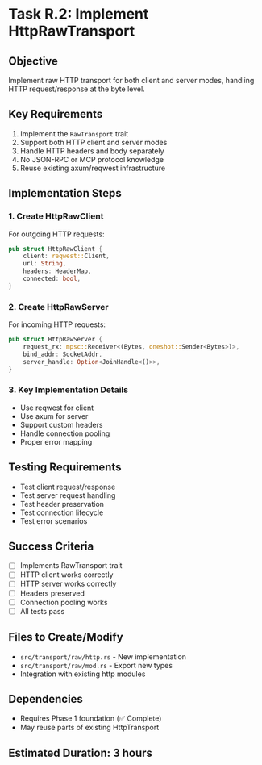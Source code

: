 # Task R.2: Implement HttpRawTransport

## Objective
Implement raw HTTP transport for both client and server modes, handling HTTP request/response at the byte level.

## Key Requirements
1. Implement the `RawTransport` trait
2. Support both HTTP client and server modes
3. Handle HTTP headers and body separately
4. No JSON-RPC or MCP protocol knowledge
5. Reuse existing axum/reqwest infrastructure

## Implementation Steps

### 1. Create HttpRawClient
For outgoing HTTP requests:
```rust
pub struct HttpRawClient {
    client: reqwest::Client,
    url: String,
    headers: HeaderMap,
    connected: bool,
}
```

### 2. Create HttpRawServer
For incoming HTTP requests:
```rust
pub struct HttpRawServer {
    request_rx: mpsc::Receiver<(Bytes, oneshot::Sender<Bytes>)>,
    bind_addr: SocketAddr,
    server_handle: Option<JoinHandle<()>>,
}
```

### 3. Key Implementation Details
- Use reqwest for client
- Use axum for server
- Support custom headers
- Handle connection pooling
- Proper error mapping

## Testing Requirements
- Test client request/response
- Test server request handling
- Test header preservation
- Test connection lifecycle
- Test error scenarios

## Success Criteria
- [ ] Implements RawTransport trait
- [ ] HTTP client works correctly
- [ ] HTTP server works correctly
- [ ] Headers preserved
- [ ] Connection pooling works
- [ ] All tests pass

## Files to Create/Modify
- `src/transport/raw/http.rs` - New implementation
- `src/transport/raw/mod.rs` - Export new types
- Integration with existing http modules

## Dependencies
- Requires Phase 1 foundation (✅ Complete)
- May reuse parts of existing HttpTransport

## Estimated Duration: 3 hours